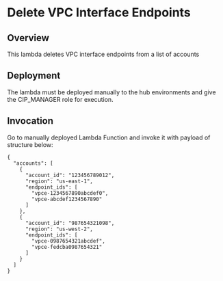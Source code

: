 # Delete VPC Interface Endpoints

## Overview
This lambda deletes VPC interface endpoints from a list of accounts

## Deployment 
The lambda must be deployed manually to the hub environments and give the CIP_MANAGER role for execution.

## Invocation

Go to manually deployed Lambda Function and invoke it with payload of structure below:
```
{
  "accounts": [
    {
      "account_id": "123456789012",
      "region": "us-east-1",
      "endpoint_ids": [
        "vpce-1234567890abcdef0",
        "vpce-abcdef1234567890"
      ]
    },
    {
      "account_id": "987654321098",
      "region": "us-west-2",
      "endpoint_ids": [
        "vpce-0987654321abcdef",
        "vpce-fedcba0987654321"
      ]
    }
  ]
}
```